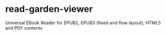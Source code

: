 # read-garden-viewer
Universal EBook Reader for EPUB2, EPUB3 (fixed and flow layout), HTML5 and PDF contents
